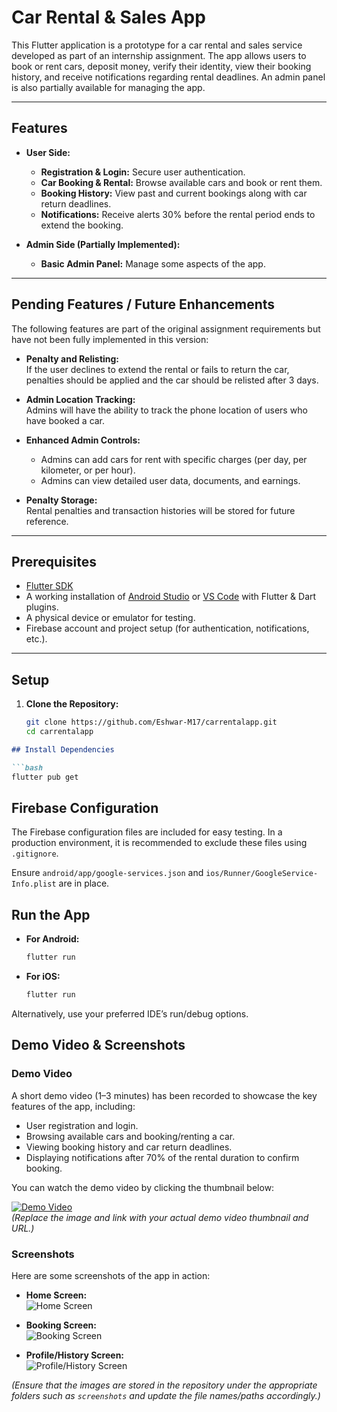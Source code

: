 # Car Rental & Sales App

This Flutter application is a prototype for a car rental and sales service developed as part of an internship assignment. The app allows users to book or rent cars, deposit money, verify their identity, view their booking history, and receive notifications regarding rental deadlines. An admin panel is also partially available for managing the app. 

---

## Features

- **User Side:**
  - **Registration & Login:** Secure user authentication.
  - **Car Booking & Rental:** Browse available cars and book or rent them.
  - **Booking History:** View past and current bookings along with car return deadlines.
  - **Notifications:** Receive alerts 30% before the rental period ends to extend the booking.

- **Admin Side (Partially Implemented):**
  - **Basic Admin Panel:** Manage some aspects of the app.
  
---

## Pending Features / Future Enhancements

The following features are part of the original assignment requirements but have not been fully implemented in this version:

- **Penalty and Relisting:**  
  If the user declines to extend the rental or fails to return the car, penalties should be applied and the car should be relisted after 3 days.

- **Admin Location Tracking:**  
  Admins will have the ability to track the phone location of users who have booked a car.

- **Enhanced Admin Controls:**  
  - Admins can add cars for rent with specific charges (per day, per kilometer, or per hour).
  - Admins can view detailed user data, documents, and earnings.

- **Penalty Storage:**  
  Rental penalties and transaction histories will be stored for future reference.

---

## Prerequisites

- [Flutter SDK](https://flutter.dev/docs/get-started/install)
- A working installation of [Android Studio](https://developer.android.com/studio) or [VS Code](https://code.visualstudio.com/) with Flutter & Dart plugins.
- A physical device or emulator for testing.
- Firebase account and project setup (for authentication, notifications, etc.).

---

## Setup

1. **Clone the Repository:**
   ```bash
   git clone https://github.com/Eshwar-M17/carrentalapp.git
   cd carrentalapp
```markdown
## Install Dependencies

```bash
flutter pub get
```

## Firebase Configuration

The Firebase configuration files are included for easy testing. In a production environment, it is recommended to exclude these files using `.gitignore`.

Ensure `android/app/google-services.json` and `ios/Runner/GoogleService-Info.plist` are in place.

## Run the App

- **For Android:**

  ```bash
  flutter run
  ```

- **For iOS:**

  ```bash
  flutter run
  ```

Alternatively, use your preferred IDE’s run/debug options.

## Demo Video & Screenshots

### Demo Video

A short demo video (1–3 minutes) has been recorded to showcase the key features of the app, including:

- User registration and login.
- Browsing available cars and booking/renting a car.
- Viewing booking history and car return deadlines.
- Displaying notifications after 70% of the rental duration to confirm booking.

You can watch the demo video by clicking the thumbnail below:

[![Demo Video](demo_video_thumbnail.png)](https://your-demo-video-link.com)  
*(Replace the image and link with your actual demo video thumbnail and URL.)*

### Screenshots

Here are some screenshots of the app in action:

- **Home Screen:**  
  ![Home Screen](screenshots/home_screen.png)

- **Booking Screen:**  
  ![Booking Screen](screenshots/booking_screen.png)

- **Profile/History Screen:**  
  ![Profile/History Screen](screenshots/profile_screen.png)

*(Ensure that the images are stored in the repository under the appropriate folders such as `screenshots` and update the file names/paths accordingly.)*
```
